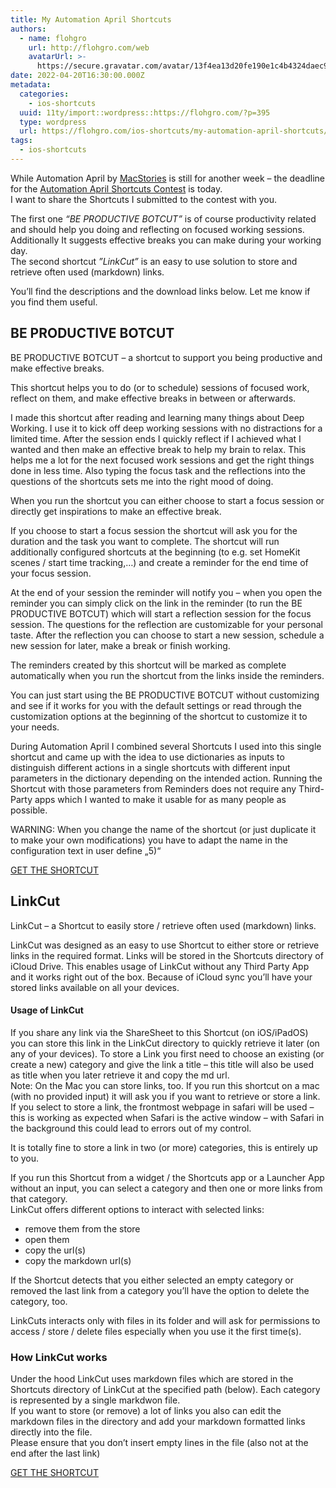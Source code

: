 ```yaml
---
title: My Automation April Shortcuts
authors:
  - name: flohgro
    url: http://flohgro.com/web
    avatarUrl: >-
      https://secure.gravatar.com/avatar/13f4ea13d20fe190e1c4b4324daec918?s=96&d=mm&r=g
date: 2022-04-20T16:30:00.000Z
metadata:
  categories:
    - ios-shortcuts
  uuid: 11ty/import::wordpress::https://flohgro.com/?p=395
  type: wordpress
  url: https://flohgro.com/ios-shortcuts/my-automation-april-shortcuts/
tags:
  - ios-shortcuts
---
```

While Automation April by [MacStories](www.macstories.net) is still for another week – the deadline for the [Automation April Shortcuts Contest](https://www.macstories.net/stories/enter-your-shortcuts-in-the-automation-april-shortcuts-contest/) is today.  
I want to share the Shortcuts I submitted to the contest with you.

The first one _“BE PRODUCTIVE BOTCUT”_ is of course productivity related and should help you doing and reflecting on focused working sessions. Additionally It suggests effective breaks you can make during your working day.  
The second shortcut _”LinkCut”_ is an easy to use solution to store and retrieve often used (markdown) links.

You’ll find the descriptions and the download links below. Let me know if you find them useful.

## BE PRODUCTIVE BOTCUT

BE PRODUCTIVE BOTCUT – a shortcut to support you being productive and make effective breaks.

This shortcut helps you to do (or to schedule) sessions of focused work, reflect on them, and make effective breaks in between or afterwards.

I made this shortcut after reading and learning many things about Deep Working. I use it to kick off deep working sessions with no distractions for a limited time. After the session ends I quickly reflect if I achieved what I wanted and then make an effective break to help my brain to relax. This helps me a lot for the next focused work sessions and get the right things done in less time. Also typing the focus task and the reflections into the questions of the shortcuts sets me into the right mood of doing.

When you run the shortcut you can either choose to start a focus session or directly get inspirations to make an effective break.

If you choose to start a focus session the shortcut will ask you for the duration and the task you want to complete. The shortcut will run additionally configured shortcuts at the beginning (to e.g. set HomeKit scenes / start time tracking,…) and create a reminder for the end time of your focus session.

At the end of your session the reminder will notify you – when you open the reminder you can simply click on the link in the reminder (to run the BE PRODUCTIVE BOTCUT) which will start a reflection session for the focus session. The questions for the reflection are customizable for your personal taste. After the reflection you can choose to start a new session, schedule a new session for later, make a break or finish working.

The reminders created by this shortcut will be marked as complete automatically when you run the shortcut from the links inside the reminders.

You can just start using the BE PRODUCTIVE BOTCUT without customizing and see if it works for you with the default settings or read through the customization options at the beginning of the shortcut to customize it to your needs.

During Automation April I combined several Shortcuts I used into this single shortcut and came up with the idea to use dictionaries as inputs to distinguish different actions in a single shortcuts with different input parameters in the dictionary depending on the intended action. Running the Shortcut with those parameters from Reminders does not require any Third-Party apps which I wanted to make it usable for as many people as possible.

WARNING: When you change the name of the shortcut (or just duplicate it to make your own modifications) you have to adapt the name in the configuration text in user define „5)“

[GET THE SHORTCUT](https://www.icloud.com/shortcuts/7c300009bb0248efa0f2a43f9864412a)

## LinkCut

LinkCut – a Shortcut to easily store / retrieve often used (markdown) links.

LinkCut was designed as an easy to use Shortcut to either store or retrieve links in the required format. Links will be stored in the Shortcuts directory of iCloud Drive. This enables usage of LinkCut without any Third Party App and it works right out of the box. Because of iCloud sync you’ll have your stored links available on all your devices.

#### Usage of LinkCut

If you share any link via the ShareSheet to this Shortcut (on iOS/iPadOS) you can store this link in the LinkCut directory to quickly retrieve it later (on any of your devices). To store a Link you first need to choose an existing (or create a new) category and give the link a title – this title will also be used as title when you later retrieve it and copy the md url.  
Note: On the Mac you can store links, too. If you run this shortcut on a mac (with no provided input) it will ask you if you want to retrieve or store a link. If you select to store a link, the frontmost webpage in safari will be used – this is working as expected when Safari is the active window – with Safari in the background this could lead to errors out of my control.

It is totally fine to store a link in two (or more) categories, this is entirely up to you.

If you run this Shortcut from a widget / the Shortcuts app or a Launcher App without an input, you can select a category and then one or more links from that category.  
LinkCut offers different options to interact with selected links:

- remove them from the store
- open them
- copy the url(s)
- copy the markdown url(s)

If the Shortcut detects that you either selected an empty category or removed the last link from a category you’ll have the option to delete the category, too.

LinkCuts interacts only with files in its folder and will ask for permissions to access / store / delete files especially when you use it the first time(s).

### How LinkCut works

Under the hood LinkCut uses markdown files which are stored in the Shortcuts directory of LinkCut at the specified path (below). Each category is represented by a single markdwon file.  
If you want to store (or remove) a lot of links you also can edit the markdown files in the directory and add your markdown formatted links directly into the file.  
Please ensure that you don’t insert empty lines in the file (also not at the end after the last link)

[GET THE SHORTCUT](https://www.icloud.com/shortcuts/ee1a479d5bd442469ffcf9d044eb4416)
